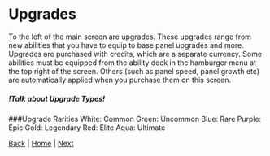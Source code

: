 # Upgrades
To the left of the main screen are upgrades. 
These upgrades range from new abilities that you have to equip to base panel upgrades and more. 
Upgrades are purchased with credits, which are a separate currency. 
Some abilities must be equipped from the ability deck in the hamburger menu at the top right of the screen. 
Others (such as panel speed, panel growth etc) are automatically applied when you purchase them on this screen.

##### !Talk about Upgrade Types!

###Upgrade Rarities
White: Common
Green: Uncommon
Blue: Rare
Purple: Epic
Gold: Legendary
Red: Elite
Aqua: Ultimate

  
[Back](Panel%20Tab.md) | [Home](../README.md) | [Next](Module%20Tab.md)